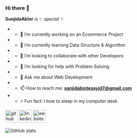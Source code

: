 ### Hi there 👋


**SunjidaAkter** is ✨ _special_ ✨


* - 🔭 I’m currently working on an Ecommerce Project
* - 🌱 I’m currently learning Data Structure & Algorithm
* - 👯 I’m looking to collaborate with other Developers
* - 🤔 I’m looking for help with Problem Solving
* - 💬 Ask me about Web Development
* - 📫 How to reach me: **sanjidabintesayid7@gmail.com**
* - ⚡ Fun fact: I love to sleep in my computer desk

[<img src='https://cdn.jsdelivr.net/npm/simple-icons@3.0.1/icons/github.svg' alt='github' height='40'>](https://github.com/SunjidaAkter)  [<img src='https://cdn.jsdelivr.net/npm/simple-icons@3.0.1/icons/linkedin.svg' alt='linkedin' height='40'>](https://www.linkedin.com/in/https://www.linkedin.com/in/sanjida-akter-6804bb215//)  [<img src='https://cdn.jsdelivr.net/npm/simple-icons@3.0.1/icons/icloud.svg' alt='website' height='40'>](https://sunjida-akter-portfolio.netlify.app/)  


![GitHub stats](https://github-readme-stats.vercel.app/api?username=SunjidaAkter&show_icons=true&count_private=true)
